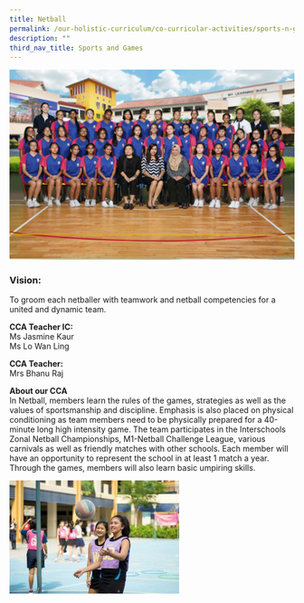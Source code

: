 ```yaml
---
title: Netball
permalink: /our-holistic-curriculum/co-curricular-activities/sports-n-games/netball/
description: ""
third_nav_title: Sports and Games
---
```

![](/images/NETBALL-Formal.jpg)

### Vision:
To groom each netballer with teamwork and netball competencies for a united and dynamic team.

**CCA Teacher IC:** <br>
Ms Jasmine Kaur <br>
Ms Lo Wan Ling

**CCA Teacher:** <br>
Mrs Bhanu Raj


**About our CCA** <br>
In Netball, members learn the rules of the games, strategies as well as the values of sportsmanship and discipline. Emphasis is also placed on physical conditioning as team members need to be physically prepared for a 40-minute long high intensity game. The team participates in the Interschools Zonal Netball Championships, M1-Netball Challenge League, various carnivals as well as friendly matches with other schools. Each member will have an opportunity to represent the school in at least 1 match a year. Through the games, members will also learn basic umpiring skills.

![](/images/IMG_2592_images_downloads_thumb_medium300_200.jpg)